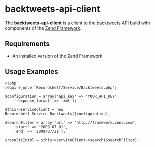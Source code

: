 backtweets-api-client
======
The **backtweets-api-client** is a client to the [backtweets](http://backtweets.com/api/) API build with components of the [Zend Framework](http://framework.zend.com/).

Requirements
------------
* An installed version of the Zend Framework

Usage Examples
--------------
    
    <?php
    require_once 'Recordshelf/Service/Backtweets.php';
    
    $configuration = array('api_key' => 'YOUR_API_KEY', 
        'response_format' => 'xml');
    
    $this->serviceClient = new Recordshelf_Service_Backtweets($configuration);
    
    $searchFilter = array('url' => 'http://framework.zend.com', 
        'start' => '2009.07.01',
        'end' => '2009/07/21');
    
    $resultsInXml = $this->serviceClient->search($searchFilter);